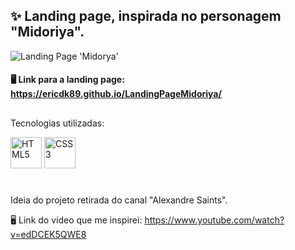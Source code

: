 ## ✨ Landing page, inspirada no personagem "Midoriya". 

<img witdh="500" title="Landing Page 'Midorya'" src="https://user-images.githubusercontent.com/68076508/159206962-4e0996f4-fc49-481d-9e67-f8807e147e10.gif">

#### 🖥 Link para a landing page: https://ericdk89.github.io/LandingPageMidoriya/

##

Tecnologias utilizadas: 

<div style="display: inline_block">
<img width="50" title="HTML5" src="https://cdn.jsdelivr.net/gh/devicons/devicon/icons/html5/html5-original.svg" />
<img width="50" title="CSS3" src="https://cdn.jsdelivr.net/gh/devicons/devicon/icons/css3/css3-original.svg" />
</div>
  
#

Ideia do projeto retirada do canal "Alexandre Saints". 

🖥 Link do vídeo que me inspirei: https://www.youtube.com/watch?v=edDCEK5QWE8
